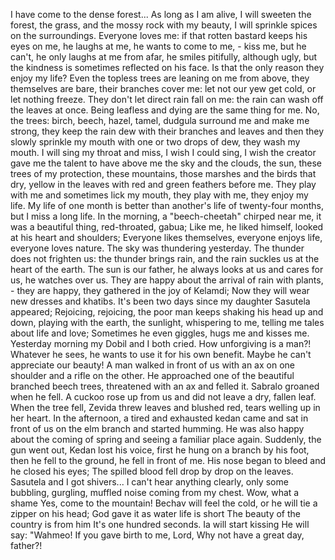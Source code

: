 I have come to the dense forest... 
As long as I am alive, I will sweeten the forest, the grass, and the mossy rock with my beauty, I will sprinkle spices on the surroundings. 
Everyone loves me: if that rotten bastard keeps his eyes on me, he laughs at me, he wants to come to me, - kiss me, but he can't, he only laughs at me from afar, he smiles pitifully, although ugly, but the kindness is sometimes reflected on his face.
Is that the only reason they enjoy my life? 
Even the topless trees are leaning on me from above, they themselves are bare, their branches cover me: let not our yew get cold, or let nothing freeze. 
They don't let direct rain fall on me: the rain can wash off the leaves at once. 
Being leafless and dying are the same thing for me. 
No, the trees: birch, beech, hazel, tamel, dudgula surround me and make me strong, they keep the rain dew with their branches and leaves and then they slowly sprinkle my mouth with one or two drops of dew, they wash my mouth. 
I will sing my throat and miss, I wish I could sing, I wish the creator gave me the talent to have above me the sky and the clouds, the sun, these trees of my protection, these mountains, those marshes and the birds that dry, yellow in the leaves with red and green feathers before me. 
They play with me and sometimes lick my mouth, they play with me, they enjoy my life. 
My life of one month is better than another's life of twenty-four months, but I miss a long life. 
In the morning, a "beech-cheetah" chirped near me, it was a beautiful thing, red-throated, gabua; Like me, he liked himself, looked at his heart and shoulders; Everyone likes themselves, everyone enjoys life, everyone loves nature.
The sky was thundering yesterday. 
The thunder does not frighten us: the thunder brings rain, and the rain suckles us at the heart of the earth. 
The sun is our father, he always looks at us and cares for us, he watches over us. 
They are happy about the arrival of rain with plants, - they are happy, they gathered in the joy of Kelamdi; Now they will wear new dresses and khatibs. 
It's been two days since my daughter Sasutela appeared; Rejoicing, rejoicing, the poor man keeps shaking his head up and down, playing with the earth, the sunlight, whispering to me, telling me tales about life and love; 
Sometimes he even giggles, hugs me and kisses me. 
Yesterday morning my Dobil and I both cried.
How unforgiving is a man?! 
Whatever he sees, he wants to use it for his own benefit. 
Maybe he can't appreciate our beauty! 
A man walked in front of us with an ax on one shoulder and a rifle on the other. 
He approached one of the beautiful branched beech trees, threatened with an ax and felled it. 
Sabralo groaned when he fell. 
A cuckoo rose up from us and did not leave a dry, fallen leaf. 
When the tree fell, Zevida threw leaves and blushed red, tears welling up in her heart.
In the afternoon, a tired and exhausted kedan came and sat in front of us on the elm branch and started humming. 
He was also happy about the coming of spring and seeing a familiar place again. 
Suddenly, the gun went out, Kedan lost his voice, first he hung on a branch by his foot, then he fell to the ground, he fell in front of me. 
His nose began to bleed and he closed his eyes; The spilled blood fell drop by drop on the leaves. 
Sasutela and I got shivers... 
I can't hear anything clearly, only some bubbling, gurgling, muffled noise coming from my chest.
Wow, what a shame Yes, come to the mountain!
Bechav will feel the cold, or he will tie a zipper on his head; 
God gave it as water life is short The beauty of the country is from him It's one hundred seconds.
Ia will start kissing He will say: "Wahmeo!
If you gave birth to me, Lord, Why not have a great day, father?!